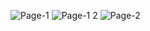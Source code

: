 ![Page-1](https://github.com/Bishozit/Fingerprint_app_using_local_auth/assets/110930138/3073fd2f-bdfa-4a48-ac6d-79fc21049f08)
![Page-1 2](https://github.com/Bishozit/Fingerprint_app_using_local_auth/assets/110930138/6f77ee99-50da-4440-adaa-07e8f6a4c13a)
![Page-2](https://github.com/Bishozit/Fingerprint_app_using_local_auth/assets/110930138/eedc8bea-78f0-482c-ba29-e5e9025a3b62)

